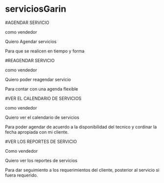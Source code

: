 # serviciosGarin


#AGENDAR SERVICIO

como vendedor

Quiero Agendar servicios

Para que se realicen en tiempo y forma


#REAGENDAR SERVICIO

como vendedor 

Quiero poder reagendar servicio

Para contar con una agenda flexible

#VER EL CALENDARIO DE SERVICIOS

como vendedor 

Quiero ver el calendario de servicios

Para poder agendar de acuerdo a la disponibilidad del tecnico y cordinar la fecha apropiada con mi cliente.


#VER LOS REPORTES DE SERVICIO

Como vendedor


Quiero ver los reportes de servicios


Para dar seguimiento a los requerimientos del cliente, posterior al servicio si fuera requerido.   
